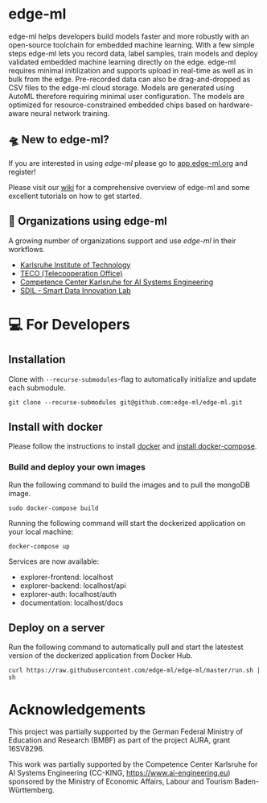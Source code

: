 # edge-ml
edge-ml helps developers build models faster and more robustly with an open-source toolchain for embedded machine learning. With a few simple steps edge-ml lets you record data, label samples, train models and deploy validated embedded machine learning directly on the edge. edge-ml requires minimal initilization and supports upload in real-time as well as in bulk from the edge. Pre-recorded data can also be drag-and-dropped as CSV files to the edge-ml cloud storage. Models are generated using AutoML therefore requiring minimal user configuration. The models are optimized for resource-constrained embedded chips based on hardware-aware neural network training.

## 🛸 New to edge-ml?
If you are interested in using _edge-ml_ please go to [app.edge-ml.org](https://app.edge-ml.org) and register!

Please visit our [wiki](https://github.com/edge-ml/edge-ml/wiki) for a comprehensive overview of edge-ml and some excellent tutorials on how to get started. 

## 🌟 Organizations using edge-ml
A growing number of organizations support and use _edge-ml_ in their workflows.
- [Karlsruhe Institute of Technology](https://kit.edu)
- [TECO (Telecooperation Office)](https://teco.edu)
- [Competence Center Karlsruhe for AI Systems Engineering](https://www.ai-engineering.eu)
- [SDIL - Smart Data Innovation Lab](https://www.sdil.de/de/home-page)

# 💻 For Developers

## Installation

Clone with `--recurse-submodules`-flag to automatically initialize and update each submodule.

```
git clone --recurse-submodules git@github.com:edge-ml/edge-ml.git
```

## Install with docker
Please follow the instructions to install <a href="https://docs.docker.com/install/"> 
docker</a> and <a href="https://docs.docker.com/compose/install/">install docker-compose</a>.

### Build and deploy your own images

Run the following command to build the images and to pull the mongoDB image.

```
sudo docker-compose build
```

Running the following command will start the dockerized application on your local machine:

```
docker-compose up
```
Services are now available:
* explorer-frontend: localhost
* explorer-backend: localhost/api
* explorer-auth: localhost/auth
* documentation: localhost/docs


## Deploy on a server

Run the following command to automatically pull and start the latestest version of the dockerized application from Docker Hub.
```
curl https://raw.githubusercontent.com/edge-ml/edge-ml/master/run.sh | sh
```

# Acknowledgements
This project was partially supported by the German Federal Ministry of Education and Research (BMBF) as part of the project AURA, grant 16SV8296.

This work was partially supported by the Competence Center Karlsruhe for AI Systems Engineering (CC-KING, https://www.ai-engineering.eu)
sponsored by the Ministry of Economic Affairs, Labour and Tourism Baden-Württemberg. 
